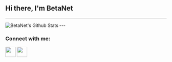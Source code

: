 ## Hi there, I'm BetaNet

---

<img align="left" alt="BetaNet's Github Stats" src="https://github-readme-stats.vercel.app/api?username=betanet2001&show_icons=true&hide_border=true" />
---

### Connect with me:

[<img height="32" width="32" src="https://cdn.jsdelivr.net/npm/simple-icons@v5/icons/twitter.svg" />][twitter]
[<img height="32" width="32" src="https://cdn.jsdelivr.net/npm/simple-icons@v5/icons/discord.svg" />][discord]




<br />
<br />

[twitter]: https://twitter.com/BetaNet
[discord]: https://discordapp.com/channels/@me/776820620104302592/
